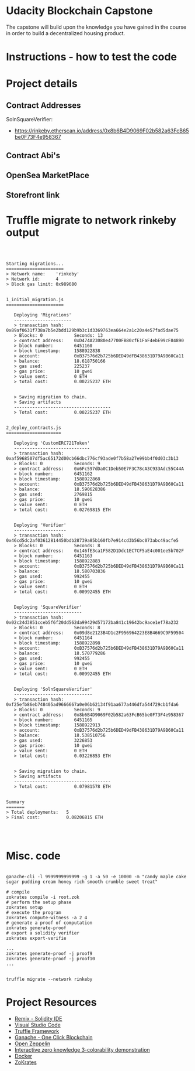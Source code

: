 # Udacity Blockchain Capstone

The capstone will build upon the knowledge you have gained in the course in order to build a decentralized housing product. 

# Instructions - how to test the code

# Project details

## Contract Addresses

SolnSquareVerifier:

- https://rinkeby.etherscan.io/address/0x8b6B4D9069F02b582a63FcB65be0F73F4e958367


## Contract Abi's 

## OpenSea MarketPlace 

## Storefront link


# Truffle migrate to network rinkeby output

```



Starting migrations...
======================
> Network name:    'rinkeby'
> Network id:      4
> Block gas limit: 0x989680


1_initial_migration.js
======================

   Deploying 'Migrations'
   ----------------------
   > transaction hash:    0x89af0631f738a7b5e2bdd129b9b3c1d3369763ea664e2a1c20a4e57fad5dae75
   > Blocks: 0            Seconds: 13
   > contract address:    0xD474A23080e47700FB80cfE1FaF4ebE99cF84890
   > block number:        6451160
   > block timestamp:     1588922838
   > account:             0xB37576d2b725b6DED49dFB438631D79A9B60Ca11
   > balance:             18.618750166
   > gas used:            225237
   > gas price:           10 gwei
   > value sent:          0 ETH
   > total cost:          0.00225237 ETH


   > Saving migration to chain.
   > Saving artifacts
   -------------------------------------
   > Total cost:          0.00225237 ETH


2_deploy_contracts.js
=====================

   Deploying 'CustomERC721Token'
   -----------------------------
   > transaction hash:    0xaf5968507df5ac65172d00cb66dbc776cf93ade0f7b58a27e99bb4f0d03c3b13
   > Blocks: 0            Seconds: 9
   > contract address:    0x6Fc597dDa0C1Deb50E7F3C78cA3C933Adc55C44A
   > block number:        6451162
   > block timestamp:     1588922868
   > account:             0xB37576d2b725b6DED49dFB438631D79A9B60Ca11
   > balance:             18.590628386
   > gas used:            2769815
   > gas price:           10 gwei
   > value sent:          0 ETH
   > total cost:          0.02769815 ETH


   Deploying 'Verifier'
   --------------------
   > transaction hash:    0x46cd5dc2af03612814450bdb28739a85b160fb7e914cd3b56bc073abc49acfe5
   > Blocks: 0            Seconds: 8
   > contract address:    0x146fE3ca1F582D1Ddc1EC7CF5aE4c001ee5b702F
   > block number:        6451163
   > block timestamp:     1588922883
   > account:             0xB37576d2b725b6DED49dFB438631D79A9B60Ca11
   > balance:             18.580703836
   > gas used:            992455
   > gas price:           10 gwei
   > value sent:          0 ETH
   > total cost:          0.00992455 ETH


   Deploying 'SquareVerifier'
   --------------------------
   > transaction hash:    0x02c24d3851cceb5f6f20dd562da99429d57172ba841c19642bc9ace1ef78a232
   > Blocks: 0            Seconds: 8
   > contract address:    0x09d8e2123B4D1c2F956964223E8B4669C9F59504
   > block number:        6451164
   > block timestamp:     1588922898
   > account:             0xB37576d2b725b6DED49dFB438631D79A9B60Ca11
   > balance:             18.570779286
   > gas used:            992455
   > gas price:           10 gwei
   > value sent:          0 ETH
   > total cost:          0.00992455 ETH


   Deploying 'SolnSquareVerifier'
   ------------------------------
   > transaction hash:    0xf25efb86eb748405ad9666667a0e06b62134f91aa677a446dfa544729cb1fda6
   > Blocks: 0            Seconds: 9
   > contract address:    0x8b6B4D9069F02b582a63FcB65be0F73F4e958367
   > block number:        6451165
   > block timestamp:     1588922913
   > account:             0xB37576d2b725b6DED49dFB438631D79A9B60Ca11
   > balance:             18.538510756
   > gas used:            3226853
   > gas price:           10 gwei
   > value sent:          0 ETH
   > total cost:          0.03226853 ETH


   > Saving migration to chain.
   > Saving artifacts
   -------------------------------------
   > Total cost:          0.07981578 ETH


Summary
=======
> Total deployments:   5
> Final cost:          0.08206815 ETH




```

# Misc. code

```

ganache-cli -l 9999999999999 -g 1 -a 50 -e 10000 -m "candy maple cake sugar pudding cream honey rich smooth crumble sweet treat"

```


```
# compile
zokrates compile -i root.zok
# perform the setup phase
zokrates setup
# execute the program
zokrates compute-witness -a 2 4
# generate a proof of computation
zokrates generate-proof
# export a solidity verifier
zokrates export-verifie

...
zokrates generate-proof -j proof9
zokrates generate-proof -j proof10
...


```

```
truffle migrate --network rinkeby
```


# Project Resources

* [Remix - Solidity IDE](https://remix.ethereum.org/)
* [Visual Studio Code](https://code.visualstudio.com/)
* [Truffle Framework](https://truffleframework.com/)
* [Ganache - One Click Blockchain](https://truffleframework.com/ganache)
* [Open Zeppelin ](https://openzeppelin.org/)
* [Interactive zero knowledge 3-colorability demonstration](http://web.mit.edu/~ezyang/Public/graph/svg.html)
* [Docker](https://docs.docker.com/install/)
* [ZoKrates](https://github.com/Zokrates/ZoKrates)

